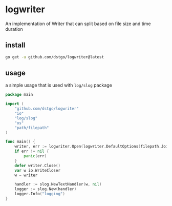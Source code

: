 # logwriter
An implementation of Writer that can split based on file size and time duration

## install
```bash
go get -u github.com/dstgo/logwriter@latest
```

## usage

a simple usage that is used with `log/slog` package
```go
package main

import (
	"github.com/dstgo/logwriter"
	"io"
	"log/slog"
	"os"
	"path/filepath"
)

func main() {
	writer, err := logwriter.Open(logwriter.DefaultOptions(filepath.Join(os.TempDir(), "lw")))
	if err != nil {
		panic(err)
	}
	defer writer.Close()
	var w io.WriteCloser
	w = writer

	handler := slog.NewTextHandler(w, nil)
	logger := slog.New(handler)
	logger.Info("logging")
}
```